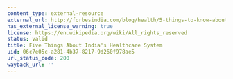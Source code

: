```yaml
---
content_type: external-resource
external_url: http://forbesindia.com/blog/health/5-things-to-know-about-the-indias-healthcare-system/
has_external_license_warning: true
license: https://en.wikipedia.org/wiki/All_rights_reserved
status: valid
title: Five Things About India's Healthcare System
uid: 06c7e05c-a281-4b37-8217-9d260f978ae5
url_status_code: 200
wayback_url: ''
---
```

